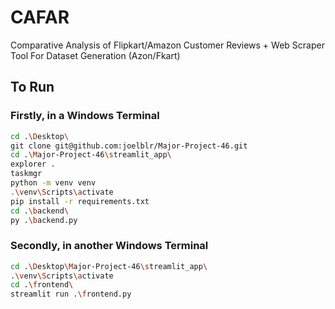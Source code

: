 # CAFAR
Comparative Analysis of Flipkart/Amazon Customer Reviews + Web Scraper Tool For Dataset Generation (Azon/Fkart)

## To Run

### Firstly, in a Windows Terminal
```bash
cd .\Desktop\
git clone git@github.com:joelblr/Major-Project-46.git
cd .\Major-Project-46\streamlit_app\
explorer .
taskmgr
python -m venv venv
.\venv\Scripts\activate
pip install -r requirements.txt
cd .\backend\
py .\backend.py

```
### Secondly, in another Windows Terminal
```bash
cd .\Desktop\Major-Project-46\streamlit_app\
.\venv\Scripts\activate
cd .\frontend\
streamlit run .\frontend.py

```
